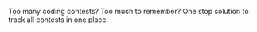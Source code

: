 
Too many coding contests? Too much to remember? One stop solution to track all contests in one place. 
